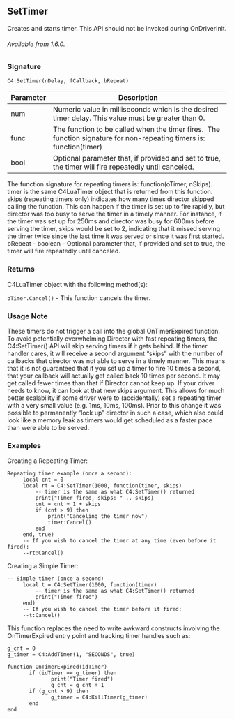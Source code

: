 ## SetTimer

Creates and starts timer. This API should not be invoked during OnDriverInit.

###### Available from 1.6.0.


### Signature

`C4:SetTimer(nDelay, fCallback, bRepeat) `	


| Parameter | Description |
| --- | --- |
| num | Numeric value in milliseconds which is the desired timer delay. This value must be greater than 0. |
| func | The function to be called when the timer fires.  The function signature for non-repeating timers is: function(timer) |
| bool | Optional parameter that, if provided and set to true, the timer will fire repeatedly until canceled. |

The function signature for repeating timers is: function(oTimer, nSkips). timer is the same C4LuaTimer object that is returned from this function. skips (repeating timers only) indicates how many times director skipped calling the function. This can happen if the timer is set up to fire rapidly, but director was too busy to serve the timer in a timely manner. For instance, if the timer was set up for 250ms and director was busy for 600ms before serving the timer, skips would be set to 2, indicating that it missed serving the timer twice since the last time it was served or since it was first started.
bRepeat - boolean - Optional parameter that, if provided and set to true, the timer will fire repeatedly until canceled.



### Returns

C4LuaTimer object with the following method(s):

`oTimer.Cancel()` - This function cancels the timer.


### Usage Note

These timers do not trigger a call into the global OnTimerExpired function. To avoid potentially overwhelming Director with fast repeating timers, the C4:SetTimer() API will skip serving timers if it gets behind. If the timer handler cares, it will receive a second argument “skips” with the number of callbacks that director was not able to serve in a timely manner. This means that it is not guaranteed that if you set up a timer to fire 10 times a second, that your callback will actually get called back 10 times per second. It may get called fewer times than that if Director cannot keep up. If your driver needs to know, it can look at that new skips argument. This allows for much better scalability if some driver were to (accidentally) set a repeating timer with a very small value (e.g. 1ms, 10ms, 100ms). Prior to this change it was possible to permanently “lock up” director in such a case, which also could look like a memory leak as timers would get scheduled as a faster pace than were able to be served.


### Examples

Creating a Repeating Timer:

```
Repeating timer example (once a second):
     local cnt = 0
     local rt = C4:SetTimer(1000, function(timer, skips)
         -- timer is the same as what C4:SetTimer() returned
         print("Timer fired, skips: " .. skips)
         cnt = cnt + 1 + skips
         if (cnt > 9) then
             print("Canceling the timer now")
             timer:Cancel()
         end
     end, true)
     -- If you wish to cancel the timer at any time (even before it fired):
     --rt:Cancel()
```

Creating a Simple Timer:

```
-- Simple timer (once a second)
     local t = C4:SetTimer(1000, function(timer)
         -- timer is the same as what C4:SetTimer() returned
         print("Timer fired")
     end)
     -- If you wish to cancel the timer before it fired:
     --t:Cancel()
```

This function replaces the need to write awkward constructs involving the OnTimerExpired entry point and tracking timer handles such as:

```
g_cnt = 0
g_timer = C4:AddTimer(1, "SECONDS", true)

function OnTimerExpired(idTimer)
       if (idTimer == g_timer) then
              print("Timer fired")
              g_cnt = g_cnt + 1
       if (g_cnt > 9) then
              g_timer = C4:KillTimer(g_timer)
       end
end
```

